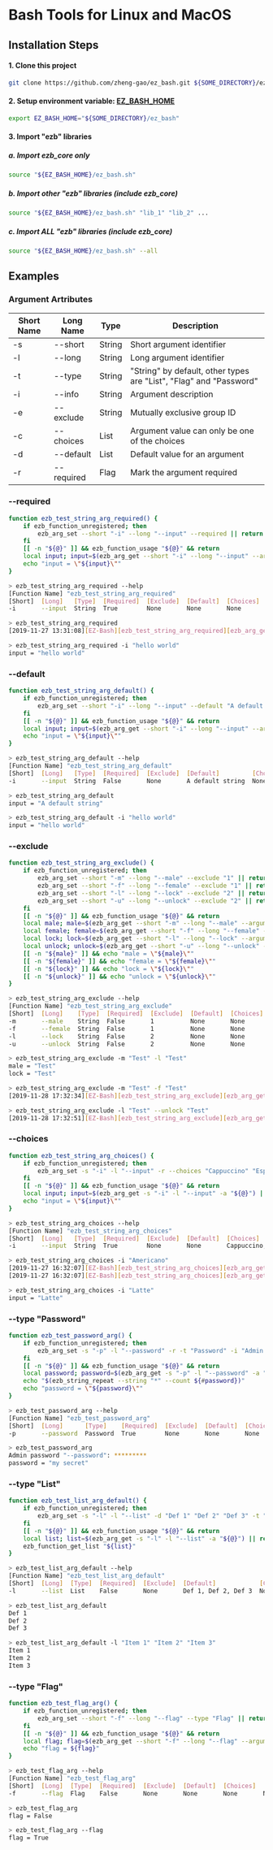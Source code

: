 # Bash Tools for Linux and MacOS
## Installation Steps
#### 1. Clone this project
```bash
git clone https://github.com/zheng-gao/ez_bash.git ${SOME_DIRECTORY}/ez_bash
```
#### 2. Setup environment variable: [__EZ_BASH_HOME__](https://github.com/zheng-gao/ez_bash)
```bash
export EZ_BASH_HOME="${SOME_DIRECTORY}/ez_bash"
```
#### 3. Import "ezb" libraries
##### a. Import ezb_core only
```bash
source "${EZ_BASH_HOME}/ez_bash.sh"
```
##### b. Import other "ezb" libraries (include ezb_core)
```bash
source "${EZ_BASH_HOME}/ez_bash.sh" "lib_1" "lib_2" ...
```
##### c. Import ALL "ezb" libraries (include ezb_core)
```bash
source "${EZ_BASH_HOME}/ez_bash.sh" --all
```
## Examples
### Argument Artributes
| Short Name | Long Name | Type | Description |
| ---------- | --------- | ---- | ----------- |
| -s | --short | String | Short argument identifier |
| -l | --long | String | Long argument identifier |
| -t | --type | String | "String" by default, other types are "List", "Flag" and "Password" |
| -i | --info | String | Argument description |
| -e | --exclude | String | Mutually exclusive group ID |
| -c | --choices | List | Argument value can only be one of the choices |
| -d | --default | List | Default value for an argument |
| -r | --required | Flag | Mark the argument required |
### --required
```bash
function ezb_test_string_arg_required() {
    if ezb_function_unregistered; then
        ezb_arg_set --short "-i" --long "--input" --required || return 1
    fi
    [[ -n "${@}" ]] && ezb_function_usage "${@}" && return
    local input; input=$(ezb_arg_get --short "-i" --long "--input" --arguments "${@}") || return 1
    echo "input = \"${input}\""
}

> ezb_test_string_arg_required --help
[Function Name] "ezb_test_string_arg_required"
[Short]  [Long]   [Type]  [Required]  [Exclude]  [Default]  [Choices]  [Description]
-i       --input  String  True        None       None       None       None

> ezb_test_string_arg_required
[2019-11-27 13:31:08][EZ-Bash][ezb_test_string_arg_required][ezb_arg_get][ERROR] Argument "-i" is required

> ezb_test_string_arg_required -i "hello world"
input = "hello world"
```
### --default
```bash
function ezb_test_string_arg_default() {
    if ezb_function_unregistered; then
        ezb_arg_set --short "-i" --long "--input" --default "A default string" || return 1
    fi
    [[ -n "${@}" ]] && ezb_function_usage "${@}" && return
    local input; input=$(ezb_arg_get --short "-i" --long "--input" --arguments "${@}") || return 1
    echo "input = \"${input}\""
}

> ezb_test_string_arg_default --help
[Function Name] "ezb_test_string_arg_default"
[Short]  [Long]   [Type]  [Required]  [Exclude]  [Default]         [Choices]  [Description]
-i       --input  String  False       None       A default string  None       None

> ezb_test_string_arg_default
input = "A default string"

> ezb_test_string_arg_default -i "hello world"
input = "hello world"
```
### --exclude
```bash
function ezb_test_string_arg_exclude() {
    if ezb_function_unregistered; then
        ezb_arg_set --short "-m" --long "--male" --exclude "1" || return 1
        ezb_arg_set --short "-f" --long "--female" --exclude "1" || return 1
        ezb_arg_set --short "-l" --long "--lock" --exclude "2" || return 1
        ezb_arg_set --short "-u" --long "--unlock" --exclude "2" || return 1
    fi
    [[ -n "${@}" ]] && ezb_function_usage "${@}" && return
    local male; male=$(ezb_arg_get --short "-m" --long "--male" --arguments "${@}") || return 1
    local female; female=$(ezb_arg_get --short "-f" --long "--female" --arguments "${@}") || return 1
    local lock; lock=$(ezb_arg_get --short "-l" --long "--lock" --arguments "${@}") || return 1
    local unlock; unlock=$(ezb_arg_get --short "-u" --long "--unlock" --arguments "${@}") || return 1
    [[ -n "${male}" ]] && echo "male = \"${male}\""
    [[ -n "${female}" ]] && echo "female = \"${female}\""
    [[ -n "${lock}" ]] && echo "lock = \"${lock}\""
    [[ -n "${unlock}" ]] && echo "unlock = \"${unlock}\""
}

> ezb_test_string_arg_exclude --help
[Function Name] "ezb_test_string_arg_exclude"
[Short]  [Long]    [Type]  [Required]  [Exclude]  [Default]  [Choices]  [Description]
-m       --male    String  False       1          None       None       None
-f       --female  String  False       1          None       None       None
-l       --lock    String  False       2          None       None       None
-u       --unlock  String  False       2          None       None       None

> ezb_test_string_arg_exclude -m "Test" -l "Test"
male = "Test"
lock = "Test"

> ezb_test_string_arg_exclude -m "Test" -f "Test"
[2019-11-28 17:32:34][EZ-Bash][ezb_test_string_arg_exclude][ezb_arg_get][ERROR] "-m" and "-f" are mutually exclusive

> ezb_test_string_arg_exclude -l "Test" --unlock "Test"
[2019-11-28 17:32:51][EZ-Bash][ezb_test_string_arg_exclude][ezb_arg_get][ERROR] "-l" and "--unlock" are mutually exclusive
```
### --choices
```bash
function ezb_test_string_arg_choices() {
    if ezb_function_unregistered; then
        ezb_arg_set -s "-i" -l "--input" -r --choices "Cappuccino" "Espresso" "Latte" || return 1
    fi
    [[ -n "${@}" ]] && ezb_function_usage "${@}" && return
    local input; input=$(ezb_arg_get -s "-i" -l "--input" -a "${@}") || return 1
    echo "input = \"${input}\""
}

> ezb_test_string_arg_choices --help
[Function Name] "ezb_test_string_arg_choices"
[Short]  [Long]   [Type]  [Required]  [Exclude]  [Default]  [Choices]                    [Description]
-i       --input  String  True        None       None       Cappuccino, Espresso, Latte  None

> ezb_test_string_arg_choices -i "Americano"
[2019-11-27 16:32:07][EZ-Bash][ezb_test_string_arg_choices][ezb_arg_get][ERROR] Invalid value "Americano" for argument "-i"
[2019-11-27 16:32:07][EZ-Bash][ezb_test_string_arg_choices][ezb_arg_get][ERROR] Please choose from [Cappuccino, Espresso, Latte] for argument "-i"

> ezb_test_string_arg_choices -i "Latte"
input = "Latte"
```
### --type "Password"
```bash
function ezb_test_password_arg() {
    if ezb_function_unregistered; then
        ezb_arg_set -s "-p" -l "--password" -r -t "Password" -i "Admin password" || return 1
    fi
    [[ -n "${@}" ]] && ezb_function_usage "${@}" && return
    local password; password=$(ezb_arg_get -s "-p" -l "--password" -a "${@}") || return 1
    echo "$(ezb_string_repeat --string "*" --count ${#password})"
    echo "password = \"${password}\""
}

> ezb_test_password_arg --help
[Function Name] "ezb_test_password_arg"
[Short]  [Long]      [Type]    [Required]  [Exclude]  [Default]  [Choices]  [Description]
-p       --password  Password  True        None       None       None       Admin password

> ezb_test_password_arg
Admin password "--password": *********
password = "my secret"
```
### --type "List"
```bash
function ezb_test_list_arg_default() {
    if ezb_function_unregistered; then
        ezb_arg_set -s "-l" -l "--list" -d "Def 1" "Def 2" "Def 3" -t "List" || return 1
    fi
    [[ -n "${@}" ]] && ezb_function_usage "${@}" && return
    local list; list=$(ezb_arg_get -s "-l" -l "--list" -a "${@}") || return 1
    ezb_function_get_list "${list}"
}

> ezb_test_list_arg_default --help
[Function Name] "ezb_test_list_arg_default"
[Short]  [Long]  [Type]  [Required]  [Exclude]  [Default]            [Choices]  [Description]
-l       --list  List    False       None       Def 1, Def 2, Def 3  None       None

> ezb_test_list_arg_default
Def 1
Def 2
Def 3

> ezb_test_list_arg_default -l "Item 1" "Item 2" "Item 3"
Item 1
Item 2
Item 3
```
### --type "Flag"
```bash
function ezb_test_flag_arg() {
    if ezb_function_unregistered; then
        ezb_arg_set --short "-f" --long "--flag" --type "Flag" || return 1
    fi
    [[ -n "${@}" ]] && ezb_function_usage "${@}" && return
    local flag; flag=$(ezb_arg_get --short "-f" --long "--flag" --arguments "${@}") || return 1
    echo "flag = ${flag}"
}

> ezb_test_flag_arg --help
[Function Name] "ezb_test_flag_arg"
[Short]  [Long]  [Type]  [Required]  [Exclude]  [Default]  [Choices]  [Description]
-f       --flag  Flag    False       None       None       None       None

> ezb_test_flag_arg
flag = False

> ezb_test_flag_arg --flag
flag = True
```